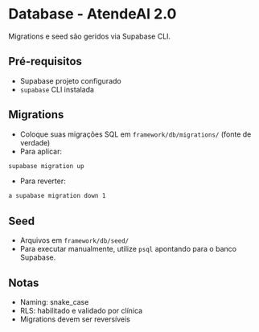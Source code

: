 # Database - AtendeAI 2.0

Migrations e seed são geridos via Supabase CLI.

## Pré-requisitos
- Supabase projeto configurado
- `supabase` CLI instalada

## Migrations
- Coloque suas migrações SQL em `framework/db/migrations/` (fonte de verdade)
- Para aplicar:
```bash
supabase migration up
```
- Para reverter:
```bash
a supabase migration down 1
```

## Seed
- Arquivos em `framework/db/seed/`
- Para executar manualmente, utilize `psql` apontando para o banco Supabase.

## Notas
- Naming: snake_case
- RLS: habilitado e validado por clínica
- Migrations devem ser reversíveis